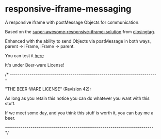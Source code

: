 # responsive-iframe-messaging
A responsive iframe with postMessage Objects for communication.

Based on the [super-awesome-responsive-iframe-solution](https://github.com/closingtag/super-awesome-responsive-iframe-solution) from [closingtag](https://github.com/closingtag).

Enhanced with the ability to send Objects via postMessage in both ways, parent -> iFrame, iFrame -> parent.


You can test it [here](http://echochamber.lonegunman.de/responsive-iframe-messaging)


It's under Beer-ware License!

/* ----------------------------------------------------------------------------

"THE BEER-WARE LICENSE" (Revision 42):

As long as you retain this notice you can do whatever you want with this stuff.

If we meet some day, and you think this stuff is worth it, you can buy me a beer.

---------------------------------------------------------------------------- */
